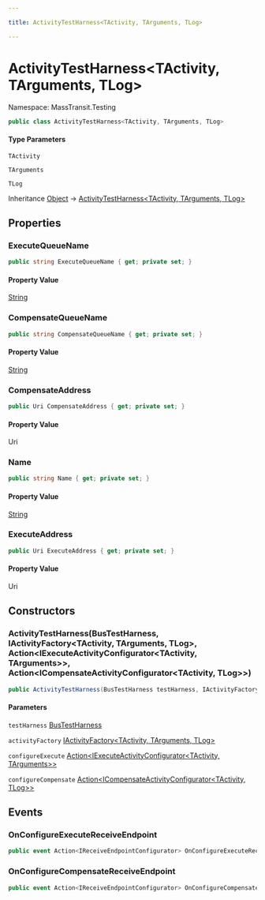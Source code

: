 ```yaml
---

title: ActivityTestHarness<TActivity, TArguments, TLog>

---
```


# ActivityTestHarness\<TActivity, TArguments, TLog\>

Namespace: MassTransit.Testing

```csharp
public class ActivityTestHarness<TActivity, TArguments, TLog>
```

#### Type Parameters

`TActivity`<br/>

`TArguments`<br/>

`TLog`<br/>

Inheritance [Object](https://learn.microsoft.com/en-us/dotnet/api/system.object) → [ActivityTestHarness\<TActivity, TArguments, TLog\>](../masstransit-testing/activitytestharness-3)

## Properties

### **ExecuteQueueName**

```csharp
public string ExecuteQueueName { get; private set; }
```

#### Property Value

[String](https://learn.microsoft.com/en-us/dotnet/api/system.string)<br/>

### **CompensateQueueName**

```csharp
public string CompensateQueueName { get; private set; }
```

#### Property Value

[String](https://learn.microsoft.com/en-us/dotnet/api/system.string)<br/>

### **CompensateAddress**

```csharp
public Uri CompensateAddress { get; private set; }
```

#### Property Value

Uri<br/>

### **Name**

```csharp
public string Name { get; private set; }
```

#### Property Value

[String](https://learn.microsoft.com/en-us/dotnet/api/system.string)<br/>

### **ExecuteAddress**

```csharp
public Uri ExecuteAddress { get; private set; }
```

#### Property Value

Uri<br/>

## Constructors

### **ActivityTestHarness(BusTestHarness, IActivityFactory\<TActivity, TArguments, TLog\>, Action\<IExecuteActivityConfigurator\<TActivity, TArguments\>\>, Action\<ICompensateActivityConfigurator\<TActivity, TLog\>\>)**

```csharp
public ActivityTestHarness(BusTestHarness testHarness, IActivityFactory<TActivity, TArguments, TLog> activityFactory, Action<IExecuteActivityConfigurator<TActivity, TArguments>> configureExecute, Action<ICompensateActivityConfigurator<TActivity, TLog>> configureCompensate)
```

#### Parameters

`testHarness` [BusTestHarness](../masstransit-testing/bustestharness)<br/>

`activityFactory` [IActivityFactory\<TActivity, TArguments, TLog\>](../../masstransit-abstractions/masstransit/iactivityfactory-3)<br/>

`configureExecute` [Action\<IExecuteActivityConfigurator\<TActivity, TArguments\>\>](https://learn.microsoft.com/en-us/dotnet/api/system.action-1)<br/>

`configureCompensate` [Action\<ICompensateActivityConfigurator\<TActivity, TLog\>\>](https://learn.microsoft.com/en-us/dotnet/api/system.action-1)<br/>

## Events

### **OnConfigureExecuteReceiveEndpoint**

```csharp
public event Action<IReceiveEndpointConfigurator> OnConfigureExecuteReceiveEndpoint;
```

### **OnConfigureCompensateReceiveEndpoint**

```csharp
public event Action<IReceiveEndpointConfigurator> OnConfigureCompensateReceiveEndpoint;
```
